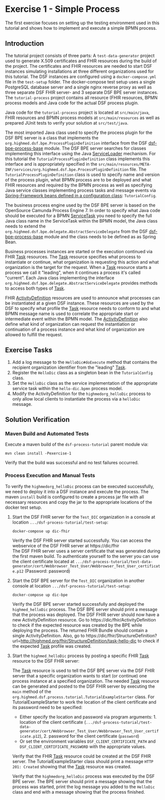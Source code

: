 # Exercise 1 - Simple Process
The first exercise focuses on setting up the testing environment used in this tutorial and shows how to implement and execute a simple BPMN process.

## Introduction
The tutorial project consists of three parts: A `test-data-generator` project used to generate X.509 certificates and FHIR resources during the build of the project. The certificates and FHIR resources are needed to start DSF instances simulating installations at three different organizations used for this tutorial. The DSF instances are configured using a `docker-compose.yml` file in the `test-setup` folder. The docker-compose test setup uses a single PostgreSQL database server and a single nginx reverse proxy as well as three separate DSF FHIR server- and 3 separate DSF BPE server instances. The `tutorial-process` project contains all resource (FHIR resources, BPMN process models and Java code for the actual DSF process plugin.

Java code for the `tutorial-process` project is located at `src/main/java`, FHIR resources and BPMN process models at `src/main/resources` as well as prepared JUnit tests to verify your solution at `src/test/java`.

The most imported Java class used to specify the process plugin for the DSF BPE server is a class that implements the `org.highmed.dsf.bpe.ProcessPluginDefinition` interface from the DSF [dsf-bpe-process-base](https://github.com/highmed/highmed-dsf/packages/503054) module. The DSF BPE server searches for classes implementing this interface using the Java [ServiceLoader](https://docs.oracle.com/en/java/javase/11/docs/api/java.base/java/util/ServiceLoader.html) mechanism. For this tutorial the `TutorialProcessPluginDefinition` class implements this interface and is appropriately specified in the `src/main/resources/META-INF/services/org.highmed.dsf.bpe.ProcessPluginDefinition` file. The `TutorialProcessPluginDefinition` class is used to specify name and version of the process plugin, what BPMN process are to be deployed and what FHIR resources and required by the BPMN process as well as specifying Java service classes implementing process tasks and message events via [Spring-Framework beans defined in a configuration class](https://docs.spring.io/spring-framework/docs/current/reference/html/core.html#beans-java-basic-concepts): `TutorialConfig`.

The business process engine used by the DSF BPE server is based on the OpenSource Camunda Process Engine 7. In order to specify what Java code should be executed for a BPMN [ServiceTask](https://docs.camunda.org/manual/7.17/reference/bpmn20/tasks/service-task/) you need to specify the full Java class name in the ServiceTask within the BPMN model, the Java class needs to extend the `org.highmed.dsf.bpe.delegate.AbstractServiceDelegate` from the DSF [dsf-bpe-process-base](https://github.com/highmed/highmed-dsf/packages/503054) module and the class needs to be defined as as Spring Bean.

Business processes instances are started or the execution continued via FHIR [Task](http://hl7.org/fhir/R4/task.html) resources. The [Task](http://hl7.org/fhir/R4/task.html) resource specifies what process to instantiate or continue, what organization is requesting this action and what organization is the target for the request. When a [Task](http://hl7.org/fhir/R4/task.html) resource starts a process we call it "leading", when it continues a process it's called "current". Each Java class implementing the interface `org.highmed.dsf.bpe.delegate.AbstractServiceDelegate` provides methods to access both types of [Task](http://hl7.org/fhir/R4/task.html). 

FHIR [ActivityDefinition](http://hl7.org/fhir/R4/activitydefinition.html) resources are used to announce what processes can be instantiated at a given DSF instance. These resources are used by the DSF to specify what profile the [Task](http://hl7.org/fhir/R4/task.html) resource needs to conform to and what BPMN message name is used to correlate the appropriate start or intermediate event within the BPMN model. The [ActivityDefinition](http://hl7.org/fhir/R4/activitydefinition.html) also define what kind of organization can request the instantiation or continuation of a process instance and what kind of organization are allowed to fulfill the request.

## Exercise Tasks
1. Add a log message to the `HelloDic#doExecute` method that contains the recipient organization identifier from the "leading" [Task](http://hl7.org/fhir/R4/task.html).
2. Register the `HelloDic` class as a singleton bean in the `TutorialConfig` class.
3. Set the `HelloDic` class as the service implementation of the appropriate service task within the `hello-dic.bpmn` process model.
4. Modify the ActivityDefinition for the `highmedorg_helloDic` process to only allow local clients to instantiate the process via a `helloDic` message.

## Solution Verification
### Maven Build and Automated Tests
Execute a maven build of the `dsf-process-tutorial` parent module via:
```
mvn clean install -Pexercise-1
```
Verify that the build was successful and no test failures occurred.

### Process Execution and Manual Tests
To verify the `highmedorg_helloDic` process can be executed successfully, we need to deploy it into a DSF instance and execute the process. The maven `install` build is configured to create a process jar file with all necessary resources and copy the jar to the appropriate locations of the docker test setup.

1. Start the DSF FHIR server for the `Test_DIC` organization in a console at location `.../dsf-process-tutorial/test-setup`:
	```
	docker-compose up dic-fhir
	```
	Verify the DSF FHIR server started successfully. You can access the webservice of the DSF FHIR server at https://dic/fhir  
	The DSF FHIR server uses a server certificate that was generated during the first maven build. To authenticate yourself to the server you can use the client certificate located at `.../dsf-process-tutorial/test-data-generator/cert/Webbrowser_Test_User/Webbrowser_Test_User_certificate.p12` (Password: password)

2. Start the DSF BPE server for the `Test_DIC` organization in another console at location `.../dsf-process-tutorial/test-setup`:
	```
	docker-compose up dic-bpe
	```
	Verify the DSF BPE server started successfully and deployed the `highmed_helloDic` process. The DSF BPE server should print a message that the process was deployed. The DSF FHIR server should now have a new ActivityDefinition resource. Go to https://dic/fhir/ActivityDefinition to check if the expected resource was created by the BPE while deploying the process. The returned FHIR Bundle should contain a single ActivityDefinition. Also, go to https://dic/fhir/StructureDefinition?url=http://highmed.org/fhir/StructureDefinition/task-hello-dic to check if the expected [Task](http://hl7.org/fhir/R4/task.html) profile was created.

3. Start the `highmed_helloDic` process by posting a specific FHIR [Task](http://hl7.org/fhir/R4/task.html) resource to the DSF FHIR server:

    The [Task](http://hl7.org/fhir/R4/task.html) resource is used to tell the DSF BPE server via the DSF FHIR server that a specific organization wants to start (or continue) one process instance at a specified organization. The needed [Task](http://hl7.org/fhir/R4/task.html) resource can be generated and posted to the DSF FHIR server by executing the `main` method of the `org.highmed.dsf.process.tutorial.TutorialExampleStarter` class. For TutorialExampleStarter to work the location of the client certificate and its password need to be specified:
	* Either specify the location and password via program arguments: 1. location of the client certificate (`.../dsf-process-tutorial/test-data-generator/cert/Webbrowser_Test_User/Webbrowser_Test_User_certificate.p12`), 2. password for the client certificate (`password`)
	* Or set the environment variables `DSF_CLIENT_CERTIFICATE_PATH` and `DSF_CLIENT_CERTIFICATE_PASSWORD` with the appropriate values.
	
	Verify that the FHIR [Task](http://hl7.org/fhir/R4/task.html) resource could be created at the DSF FHIR server. The TutorialExampleStarter class should print a message `HTTP 201: Created` showing that the [Task](http://hl7.org/fhir/R4/task.html) resource was created.
	
	Verify that the `highmedorg_helloDic` process was executed by the DSF BPE server. The BPE server should print a message showing that the process was started, print the log message you added to the `HelloDic` class and end with a message showing that the process finished.